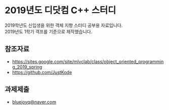 # 2019년도 디닷컴 C++ 스터디
2019학년도 신입생을 위한 객체 지향 스터디 공부용 자료입니다.<br>
2019년도 1학기 객프를 기준으로 제작했습니다. <br>
## 참조자료
- https://sites.google.com/site/mlvclab/class/object_oriented_programming_2019_spring
- https://github.com/JustKode

## 과제제출
- bluejoyq@naver.com
